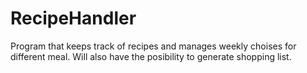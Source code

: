 # RecipeHandler
Program that keeps track of recipes and manages weekly choises for different meal. Will also have the posibility to generate shopping list.
